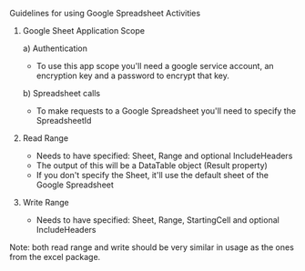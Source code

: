 Guidelines for using Google Spreadsheet Activities

1. Google Sheet Application Scope

    a) Authentication

    - To use this app scope you'll need a google service account, an encryption key and a password to encrypt that key.

    b) Spreadsheet calls

    - To make requests to a Google Spreadsheet you'll need to specify the SpreadsheetId

2. Read Range

    - Needs to have specified: Sheet, Range and optional IncludeHeaders
    - The output of this will be a DataTable object (Result property)
    - If you don't specify the Sheet, it'll use the default sheet of the Google Spreadsheet

3. Write Range

    - Needs to have specified: Sheet, Range, StartingCell and optional IncludeHeaders


Note: both read range and write should be very similar in usage as the ones from the excel package.